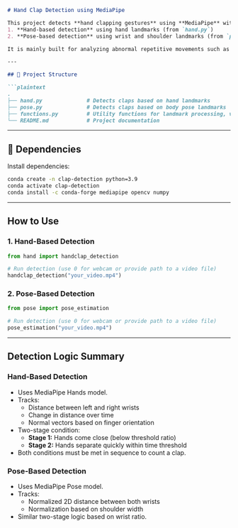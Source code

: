 ```markdown
# Hand Clap Detection using MediaPipe

This project detects **hand clapping gestures** using **MediaPipe** with two different methods:
1. **Hand-based detection** using hand landmarks (from `hand.py`)
2. **Pose-based detection** using wrist and shoulder landmarks (from `pose.py`)

It is mainly built for analyzing abnormal repetitive movements such as hand flapping or clapping in video datasets, especially relevant to behavior analysis (e.g., in ASD research).

---

## 📁 Project Structure

```plaintext
.
├── hand.py              # Detects claps based on hand landmarks
├── pose.py              # Detects claps based on body pose landmarks
├── functions.py         # Utility functions for landmark processing, vector calculation, and drawing
└── README.md            # Project documentation
```

---

## 🔧 Dependencies

Install dependencies:

```bash
conda create -n clap-detection python=3.9
conda activate clap-detection
conda install -c conda-forge mediapipe opencv numpy
```

---

## How to Use

### 1. Hand-Based Detection

```python
from hand import handclap_detection

# Run detection (use 0 for webcam or provide path to a video file)
handclap_detection("your_video.mp4")
```

### 2. Pose-Based Detection

```python
from pose import pose_estimation

# Run detection (use 0 for webcam or provide path to a video file)
pose_estimation("your_video.mp4")
```

---

## Detection Logic Summary

### Hand-Based Detection

- Uses MediaPipe Hands model.
- Tracks:
  - Distance between left and right wrists
  - Change in distance over time
  - Normal vectors based on finger orientation
- Two-stage condition:
  - **Stage 1:** Hands come close (below threshold ratio)
  - **Stage 2:** Hands separate quickly within time threshold
- Both conditions must be met in sequence to count a clap.

### Pose-Based Detection

- Uses MediaPipe Pose model.
- Tracks:
  - Normalized 2D distance between both wrists
  - Normalization based on shoulder width
- Similar two-stage logic based on wrist ratio.
